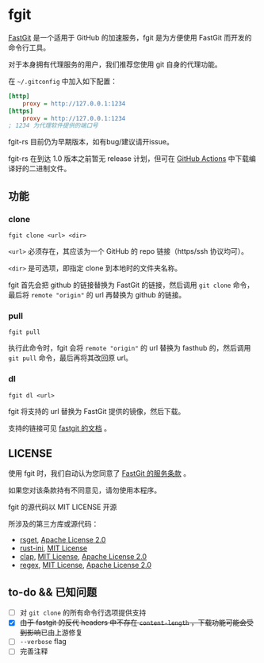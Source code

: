 # fgit

[FastGit](https://fastgit.org/) 是一个适用于 GitHub 的加速服务，fgit 是为方便使用 FastGit 而开发的命令行工具。

对于本身拥有代理服务的用户，我们推荐您使用 git 自身的代理功能。

在 `~/.gitconfig` 中加入如下配置：

```ini
[http]
    proxy = http://127.0.0.1:1234
[https]
    proxy = http://127.0.0.1:1234
; 1234 为代理软件提供的端口号
```

fgit-rs 目前仍为早期版本，如有bug/建议请开issue。

fgit-rs 在到达 1.0 版本之前暂无 release 计划，但可在 [GitHub Actions](https://github.com/fastgitorg/fgit-rs/actions) 中下载编译好的二进制文件。 

## 功能

### clone

`fgit clone <url> <dir>`

`<url>` 必须存在，其应该为一个 GitHub 的 repo 链接（https/ssh 协议均可）。

`<dir>` 是可选项，即指定 clone 到本地时的文件夹名称。

fgit 首先会把 github 的链接替换为 FastGit 的链接，然后调用 `git clone` 命令，最后将 `remote "origin"` 的 url 再替换为 github 的链接。

### pull

`fgit pull`

执行此命令时，fgit 会将 `remote "origin"` 的 url 替换为 fasthub 的，然后调用 `git pull` 命令，最后再将其改回原 url。

### dl

`fgit dl <url>`

fgit 将支持的 url 替换为 FastGit 提供的镜像，然后下载。

支持的链接可见 [fastgit 的文档](https://doc.fastgit.org/zh-cn/guide.html) 。

## LICENSE

使用 fgit 时，我们自动认为您同意了 [FastGit 的服务条款](https://doc.fastgit.org/zh-cn/tos.html) 。

如果您对该条款持有不同意见，请勿使用本程序。

fgit 的源代码以 MIT LICENSE 开源

所涉及的第三方库或源代码：

* [rsget](https://github.com/otavio/rsget), [Apache License 2.0](https://github.com/otavio/rsget/blob/master/LICENSE)
* [rust-ini](https://github.com/zonyitoo/rust-ini), [MIT License](https://github.com/zonyitoo/rust-ini/blob/master/LICENSE)
* [clap](https://github.com/clap-rs/clap), [MIT License](https://github.com/clap-rs/clap/blob/master/LICENSE-MIT), [Apache License 2.0](https://github.com/clap-rs/clap/blob/master/LICENSE-APACHE)
* [regex](https://github.com/rust-lang/regex), [MIT License](https://github.com/rust-lang/regex/blob/master/LICENSE-MIT), [Apache License 2.0](https://github.com/rust-lang/regex/blob/master/LICENSE-APACHE)


## to-do && 已知问题

* [ ] 对 `git clone` 的所有命令行选项提供支持
* [x] ~~由于 fastgit 的反代 headers 中不存在 `content-length` ，下载功能可能会受到影响~~已由上游修复
* [ ] `--verbose` flag
* [ ] 完善注释
